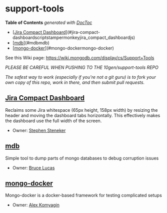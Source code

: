 support-tools
=============

<!-- START doctoc generated TOC please keep comment here to allow auto update -->
<!-- DON'T EDIT THIS SECTION, INSTEAD RE-RUN doctoc TO UPDATE -->
**Table of Contents**  *generated with [DocToc](https://github.com/thlorenz/doctoc)*

- [[Jira Compact Dashboard](./scripts/tampermonkey/jira_compact_dashboard.js)](#jira-compact-dashboardscriptstampermonkeyjira_compact_dashboardjs)
- [[mdb](./mdb)](#mdbmdb)
- [[mongo-docker](./mongo-docker)](#mongo-dockermongo-docker)

<!-- END doctoc generated TOC please keep comment here to allow auto update -->

See this Wiki page:
https://wiki.mongodb.com/display/cs/Support+Tools

*PLEASE BE CAREFUL WHEN PUSHING TO THE 10gen/support-tools REPO*

*The safest way to work (especially if you're not a git guru) is to fork your own copy of this repo, work in there, and then submit pull requests.*

[Jira Compact Dashboard](./scripts/tampermonkey/jira_compact_dashboard.js)
--
Reclaims some Jira whitespace (65px height, 158px width) by resizing the header and moving the dashboard tabs horizontally. This effectively makes the dashboard use the full width of the screen.

- Owner: [Stephen Steneker](mailto:stennie@mongodb.com)

[mdb](./mdb)
--
Simple tool to dump parts of mongo databases to debug corruption issues

- Owner: [Bruce Lucas](mailto:bruce.lucas@@mongodb.com)

[mongo-docker](./mongo-docker)
--
Mongo-docker is a docker-based framework for testing complicated setups

- Owner: [Alex Komyagin](mailto:alex@mongodb.com)
